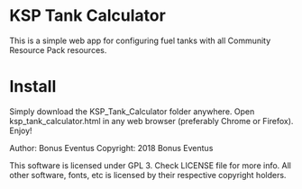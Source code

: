 # KSP Tank Calculator
This is a simple web app for configuring fuel tanks with all Community Resource Pack resources.

# Install
Simply download the KSP_Tank_Calculator folder anywhere. Open ksp_tank_calculator.html in any web browser (preferably Chrome or Firefox). Enjoy!

Author: Bonus Eventus
Copyright: 2018 Bonus Eventus

This software is licensed under GPL 3. Check LICENSE file for more info.
All other software, fonts, etc is licensed by their respective copyright holders.

